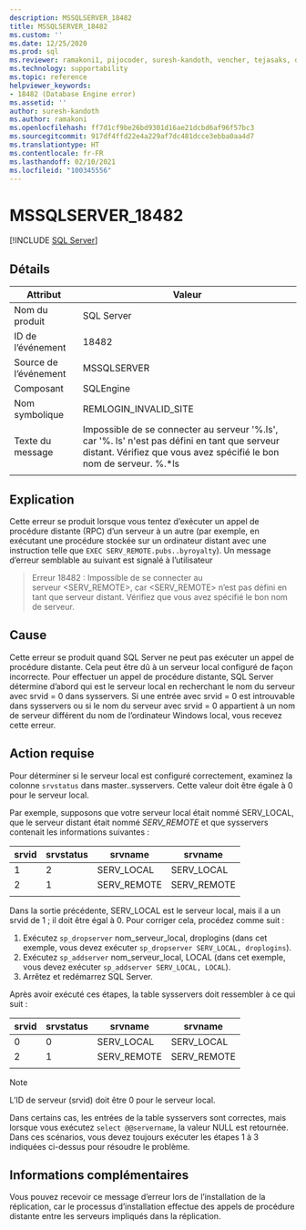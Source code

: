 ```yaml
---
description: MSSQLSERVER_18482
title: MSSQLSERVER_18482
ms.custom: ''
ms.date: 12/25/2020
ms.prod: sql
ms.reviewer: ramakoni1, pijocoder, suresh-kandoth, vencher, tejasaks, docast
ms.technology: supportability
ms.topic: reference
helpviewer_keywords:
- 18482 (Database Engine error)
ms.assetid: ''
author: suresh-kandoth
ms.author: ramakoni
ms.openlocfilehash: ff7d1cf9be26bd9301d16ae21dcbd6af96f57bc3
ms.sourcegitcommit: 917df4ffd22e4a229af7dc481dcce3ebba0aa4d7
ms.translationtype: HT
ms.contentlocale: fr-FR
ms.lasthandoff: 02/10/2021
ms.locfileid: "100345556"
---
```

# <a name="mssqlserver_18482"></a>MSSQLSERVER_18482
 [!INCLUDE [SQL Server](../../includes/applies-to-version/sqlserver.md)]

## <a name="details"></a>Détails

|Attribut|Valeur|
|---|---|
|Nom du produit|SQL Server|
|ID de l’événement|18482|
|Source de l’événement|MSSQLSERVER|
|Composant|SQLEngine|
|Nom symbolique|REMLOGIN_INVALID_SITE|
|Texte du message|Impossible de se connecter au serveur '%.ls', car '%. ls' n'est pas défini en tant que serveur distant. Vérifiez que vous avez spécifié le bon nom de serveur. %.*ls|
||

## <a name="explanation"></a>Explication

Cette erreur se produit lorsque vous tentez d’exécuter un appel de procédure distante (RPC) d’un serveur à un autre (par exemple, en exécutant une procédure stockée sur un ordinateur distant avec une instruction telle que `EXEC SERV_REMOTE.pubs..byroyalty`). Un message d’erreur semblable au suivant est signalé à l’utilisateur

> Erreur 18482 : Impossible de se connecter au serveur \<SERV_REMOTE>, car \<SERV_REMOTE> n’est pas défini en tant que serveur distant. Vérifiez que vous avez spécifié le bon nom de serveur.

## <a name="cause"></a>Cause

Cette erreur se produit quand SQL Server ne peut pas exécuter un appel de procédure distante. Cela peut être dû à un serveur local configuré de façon incorrecte. Pour effectuer un appel de procédure distante, SQL Server détermine d’abord qui est le serveur local en recherchant le nom du serveur avec srvid = 0 dans sysservers. Si une entrée avec srvid = 0 est introuvable dans sysservers ou si le nom du serveur avec srvid = 0 appartient à un nom de serveur différent du nom de l’ordinateur Windows local, vous recevez cette erreur.

## <a name="user-action"></a>Action requise

Pour déterminer si le serveur local est configuré correctement, examinez la colonne `srvstatus` dans master..sysservers. Cette valeur doit être égale à 0 pour le serveur local.

Par exemple, supposons que votre serveur local était nommé SERV_LOCAL, que le serveur distant était nommé *SERV_REMOTE* et que sysservers contenait les informations suivantes :

|srvid|srvstatus|srvname|srvname|
|---|---|---|---|
|1|2|SERV_LOCAL|SERV_LOCAL|
|2|1|SERV_REMOTE|SERV_REMOTE|
||||

Dans la sortie précédente, SERV_LOCAL est le serveur local, mais il a un srvid de 1 ; il doit être égal à 0. Pour corriger cela, procédez comme suit :

1. Exécutez `sp_dropserver` nom_serveur_local, droplogins (dans cet exemple, vous devez exécuter `sp_dropserver SERV_LOCAL, droplogins`).
1. Exécutez `sp_addserver` nom_serveur_local, LOCAL (dans cet exemple, vous devez exécuter `sp_addserver SERV_LOCAL, LOCAL`).
1. Arrêtez et redémarrez SQL Server.

Après avoir exécuté ces étapes, la table sysservers doit ressembler à ce qui suit :

|srvid|srvstatus|srvname|srvname|
|---|---|---|---|
|0|0|SERV_LOCAL|SERV_LOCAL|
|2|1|SERV_REMOTE|SERV_REMOTE|
||||

> [!NOTE]
> L’ID de serveur (srvid) doit être 0 pour le serveur local.

Dans certains cas, les entrées de la table sysservers sont correctes, mais lorsque vous exécutez `select @@servername`, la valeur NULL est retournée. Dans ces scénarios, vous devez toujours exécuter les étapes 1 à 3 indiquées ci-dessus pour résoudre le problème.

## <a name="more-information"></a>Informations complémentaires

Vous pouvez recevoir ce message d’erreur lors de l’installation de la réplication, car le processus d’installation effectue des appels de procédure distante entre les serveurs impliqués dans la réplication.
